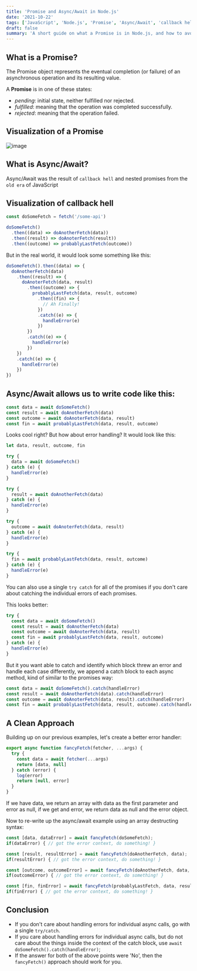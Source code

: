 ```yaml
---
title: 'Promise and Async/Await in Node.js'
date: '2021-10-22'
tags: ['JavaScript', 'Node.js', 'Promise', 'Async/Await', 'callback hell']
draft: false
summary: 'A short guide on what a Promise is in Node.js, and how to avoid callback hell.'
---
```


## What is a Promise?

The Promise object represents the eventual completion (or failure) of an asynchronous operation and its resulting value.

A **Promise** is in one of these states:

- <em>pending</em>: initial state, neither fulfilled nor rejected.
- <em>fulfilled</em>: meaning that the operation was completed successfully.
- <em>rejected</em>: meaning that the operation failed.

## Visualization of a Promise

![image](/static/images/blog/async-await.png)

## What is Async/Await?

Async/Await was the result of `callback hell` and nested promises from the `old era` of JavaScript

## Visualization of callback hell

```js
const doSomeFetch = fetch('/some-api')

doSomeFetch()
  .then((data) => doAnotherFetch(data))
  .then((result) => doAnoterFetch(result))
  .then((outcome) => probablyLastFetch(outcome))
```

But in the real world, it would look some something like this:

```js
doSomeFetch().then((data) => {
  doAnotherFetch(data)
    .then((result) => {
      doAnoterFetch(data, result)
        .then((outcome) => {
          probablyLastFetch(data, result, outcome)
            .then((fin) => {
              // Ah Finally!
            })
            .catch((e) => {
              handleError(e)
            })
        })
        .catch((e) => {
          handleError(e)
        })
    })
    .catch((e) => {
      handleError(e)
    })
})
```

## Async/Await allows us to write code like this:

```js
const data = await doSomeFetch()
const result = await doAnotherFetch(data)
const outcome = await doAnoterFetch(data, result)
const fin = await probablyLastFetch(data, result, outcome)
```

Looks cool right? But how about error handling?
It would look like this:

```js
let data, result, outcome, fin

try {
  data = await doSomeFetch()
} catch (e) {
  handleError(e)
}

try {
  result = await doAnotherFetch(data)
} catch (e) {
  handleError(e)
}

try {
  outcome = await doAnoterFetch(data, result)
} catch (e) {
  handleError(e)
}

try {
  fin = await probablyLastFetch(data, result, outcome)
} catch (e) {
  handleError(e)
}
```

You can also use a single `try catch` for all of the promises if you don't care about catching the individual errors of each promises.

This looks better:

```js
try {
  const data = await doSomeFetch()
  const result = await doAnotherFetch(data)
  const outcome = await doAnoterFetch(data, result)
  const fin = await probablyLastFetch(data, result, outcome)
} catch (e) {
  handleError(e)
}
```

But it you want able to catch and identify which block threw an error and handle each case differently, we append a catch block to each async method, kind of similar to the promises way:

```js
const data = await doSomeFetch().catch(handleError)
const result = await doAnotherFetch(data).catch(handleError)
const outcome = await doAnoterFetch(data, result).catch(handleError)
const fin = await probablyLastFetch(data, result, outcome).catch(handleError)
```

## A Clean Approach

Building up on our previous examples, let's create a better error handler:

```js
export async function fancyFetch(fetcher, ...args) {
  try {
    const data = await fetcher(...args)
    return [data, null]
  } catch (error) {
    log(error)
    return [null, error]
  }
}
```

If we have data, we return an array with data as the first parameter and error as null, if we get and error, we return data as null and the error object.

Now to re-write up the async/await example using an array destructing syntax:

```js
const [data, dataError] = await fancyFetch(doSomeFetch);
if(dataError) { // got the error context, do something! }

const [result, resultError] = await fancyFetch(doAnotherFetch, data);
if(resultError) { // got the error context, do something! }

const [outcome, outcomeError] = await fancyFetch(doAnotherFetch, data, result);
if(outcomeError) { // got the error context, do something! }

const [fin, finError] = await fancyFetch(probablyLastFetch, data, result, outcome);
if(finError) { // got the error context, do something! }
```

## Conclusion

- If you don't care about handling errors for individual async calls, go with a single `try/catch`.
- If you care about handling errors for individual async calls, but do not care about the things inside the context of the catch block, use `await doSomeFetch().catch(handleError)`;
- If the answer for both of the above points were 'No', then the `fancyFetch()` approach should work for you.
